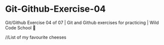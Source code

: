 # Git-Github-Exercise-04
Git/Github Exercise 04 of 07 | Git and Github exercises for practicing | Wild Code School 🦁

//List of my favourite cheeses

